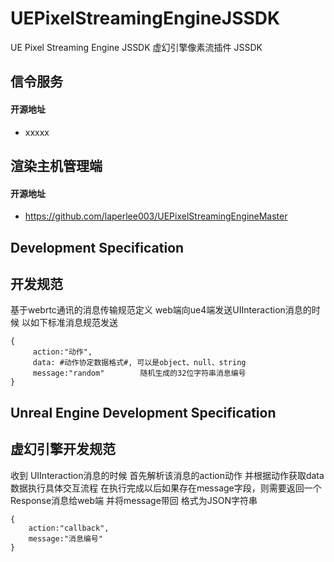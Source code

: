 # UEPixelStreamingEngineJSSDK
UE Pixel Streaming Engine JSSDK
虚幻引擎像素流插件 JSSDK

## 信令服务
#### 开源地址
- xxxxx


## 渲染主机管理端
#### 开源地址
- https://github.com/laperlee003/UEPixelStreamingEngineMaster


## Development Specification
## 开发规范
基于webrtc通讯的消息传输规范定义
web端向ue4端发送UIInteraction消息的时候
以如下标准消息规范发送
```
{
     action:"动作",
     data: #动作协定数据格式#, 可以是object、null、string
     message:"random"        随机生成的32位字符串消息编号
}
```

## Unreal Engine Development Specification 
## 虚幻引擎开发规范

收到 UIInteraction消息的时候
首先解析该消息的action动作
并根据动作获取data数据执行具体交互流程
在执行完成以后如果存在message字段，则需要返回一个Response消息给web端
并将message带回 格式为JSON字符串
```
{
    action:"callback",
    message:"消息编号"
}
```
